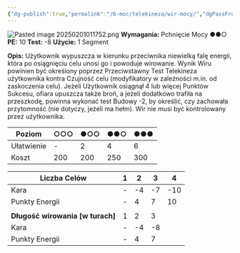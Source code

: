```yaml
---
{"dg-publish":true,"permalink":"/6-moc/telekineza/wir-mocy/","dgPassFrontmatter":true}
---
```


![Pasted image 20250201011752.png](/img/user/6%20Obrazy/Pasted%20image%2020250201011752.png)
**Wymagania:** Pchnięcie Mocy ●●○
**PE:** 10
**Test:** -8
**Użycie:** 1 Segment

**Opis:** Użytkownik wypuszcza w kierunku przeciwnika niewielką falę energii, która po osiągnięciu celu unosi go i powoduje wirowanie. Wynik Wiru powinien być określony poprzez Przeciwstawny Test Telekineza użytkownika kontra Czujność celu (modyfikatory w zależności m.in. od zaskoczenia celu). Jeżeli Użytkownik osiągnął 4 lub więcej Punktów Sukcesu, ofiara upuszcza także broń, a jeżeli dodatkowo trafiła na przeszkodę, powinna wykonać test Budowy -2, by określić, czy zachowała przytomność (nie dotyczy, jeżeli ma hełm). Wir nie musi być kontrolowany przez użytkownika.

| Poziom     | ○○○ | ●○○ | ●●○ | ●●● |
| ---------- | --- | --- | --- | --- |
| Ułatwienie | -   | 2   | 4   | 6   |
| Koszt      | 200 | 200 | 250 | 300 |

| Liczba Celów                     | 1   | 2   | 3   | 4   |
| -------------------------------- | --- | --- | --- | --- |
| Kara                             | -   | -4  | -7  | -10 |
| Punkty Energii                   | -   | 4   | 7   | 10  |
|                                  |     |     |     |     |
| **Długość wirowania [w turach]** | 1   | 2   | 3   |     |
| Kara                             | -   | -4  | -8  |     |
| Punkty Energii                   | -   | 4   | 7   |     |